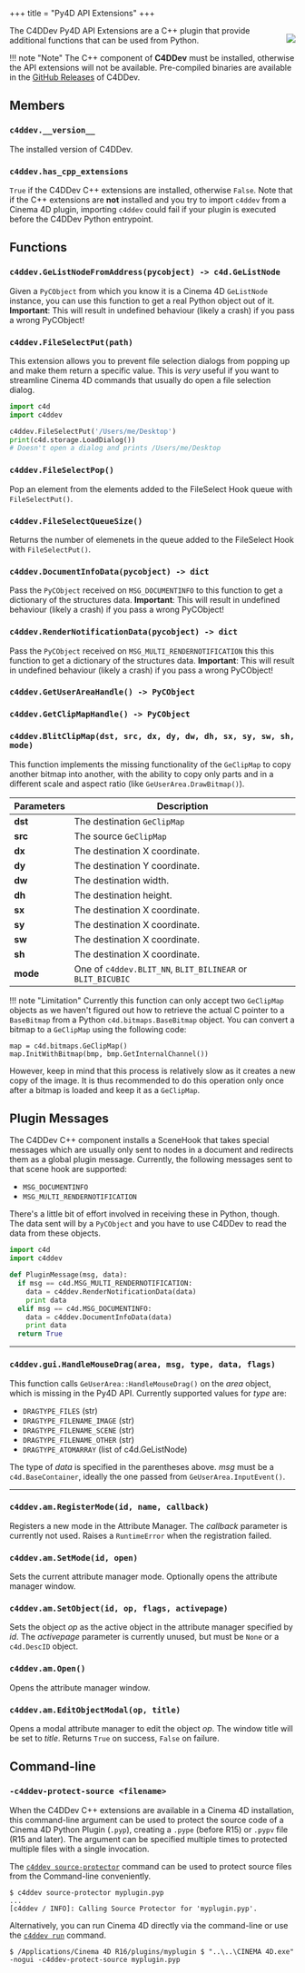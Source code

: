 +++
title = "Py4D API Extensions"
+++

<p align="right" style="float: right; margin-left: 1em; margin-bottom: 1em"><img src="apex.png"></p>

The C4DDev Py4D API Extensions are a C++ plugin that provide additional
functions that can be used from Python.

!!! note "Note"
  The C++ component of **C4DDev** must be installed, otherwise the API
  extensions will not be available. Pre-compiled binaries are available in
  the [GitHub Releases](https://github.com/NiklasRosenstein/c4ddev/releases)
  of C4DDev.

## Members

### `c4ddev.__version__`

The installed version of C4DDev.

### `c4ddev.has_cpp_extensions`

`True` if the C4DDev C++ extensions are installed, otherwise `False`. Note
that if the C++ extensions are **not** installed and you try to import
`c4ddev` from a Cinema 4D plugin, importing `c4ddev` could fail if your plugin
is executed before the C4DDev Python entrypoint.

## Functions

### `c4ddev.GeListNodeFromAddress(pycobject) -> c4d.GeListNode`

Given a `PyCObject` from which you know it is a Cinema 4D `GeListNode` instance,
you can use this function to get a real Python object out of it. __Important__:
This will result in undefined behaviour (likely a crash) if you pass a wrong PyCObject!

### `c4ddev.FileSelectPut(path)`

This extension allows you to prevent file selection dialogs from popping up
and make them return a specific value. This is *very* useful if you want to
streamline Cinema 4D commands that usually do open a file selection dialog.

```python
import c4d
import c4ddev

c4ddev.FileSelectPut('/Users/me/Desktop')
print(c4d.storage.LoadDialog())
# Doesn't open a dialog and prints /Users/me/Desktop
```

### `c4ddev.FileSelectPop()`

Pop an element from the elements added to the FileSelect Hook queue with
`FileSelectPut()`.

### `c4ddev.FileSelectQueueSize()`

Returns the number of elemenets in the queue added to the FileSelect Hook
with `FileSelectPut()`.

### `c4ddev.DocumentInfoData(pycobject) -> dict`

Pass the `PyCObject` received on `MSG_DOCUMENTINFO` to this function to get a
dictionary of the structures data. __Important__: This will result in undefined
behaviour (likely a crash) if you pass a wrong PyCObject!

### `c4ddev.RenderNotificationData(pycobject) -> dict`

Pass the `PyCObject` received on `MSG_MULTI_RENDERNOTIFICATION` this this function
to get a dictionary of the structures data. __Important__: This will result in
undefined behaviour (likely a crash) if you pass a wrong PyCObject!

### `c4ddev.GetUserAreaHandle() -> PyCObject`

### `c4ddev.GetClipMapHandle() -> PyCObject`

### `c4ddev.BlitClipMap(dst, src, dx, dy, dw, dh, sx, sy, sw, sh, mode)`

This function implements the missing functionality of the `GeClipMap` to copy
another bitmap into another, with the ability to copy only parts and in a
different scale and aspect ratio (like `GeUserArea.DrawBitmap()`).

Parameters | Description
-----------|------------
__dst__ | The destination `GeClipMap`
__src__ | The source `GeClipMap`
__dx__ | The destination X coordinate.
__dy__ | The destination Y coordinate.
__dw__ | The destination width.
__dh__ | The destination height.
__sx__ | The destination X coordinate.
__sy__ | The destination X coordinate.
__sw__ | The destination X coordinate.
__sh__ | The destination X coordinate.
__mode__ | One of `c4ddev.BLIT_NN`, `BLIT_BILINEAR` or `BLIT_BICUBIC`

!!! note "Limitation"
  Currently this function can only accept two `GeClipMap` objects as we
  haven't figured out how to retrieve the actual C pointer to a `BaseBitmap`
  from a Python `c4d.bitmaps.BaseBitmap` object. You can convert a bitmap
  to a `GeClipMap` using the following code:

  ```
  map = c4d.bitmaps.GeClipMap()
  map.InitWithBitmap(bmp, bmp.GetInternalChannel())
  ```

  However, keep in mind that this process is relatively slow as it creates
  a new copy of the image. It is thus recommended to do this operation only
  once after a bitmap is loaded and keep it as a `GeClipMap`.

## Plugin Messages

The C4DDev C++ component installs a SceneHook that takes special messages
which are usually only sent to nodes in a document and redirects them as a
global plugin message. Currently, the following messages sent to that scene
hook are supported:

- `MSG_DOCUMENTINFO`
- `MSG_MULTI_RENDERNOTIFICATION`

There's a little bit of effort involved in receiving these in Python, though. The
data sent will by a `PyCObject` and you have to use C4DDev to read the data from these
objects.

```python
import c4d
import c4ddev

def PluginMessage(msg, data):
  if msg == c4d.MSG_MULTI_RENDERNOTIFICATION:
    data = c4ddev.RenderNotificationData(data)
    print data
  elif msg == c4d.MSG_DOCUMENTINFO:
    data = c4ddev.DocumentInfoData(data)
    print data
  return True
```

---

### `c4ddev.gui.HandleMouseDrag(area, msg, type, data, flags)`

This function calls `GeUserArea::HandleMouseDrag()` on the *area* object,
which is missing in the Py4D API. Currently supported values for *type*
are:

- `DRAGTYPE_FILES` (str)
- `DRAGTYPE_FILENAME_IMAGE` (str)
- `DRAGTYPE_FILENAME_SCENE` (str)
- `DRAGTYPE_FILENAME_OTHER` (str)
- `DRAGTYPE_ATOMARRAY` (list of c4d.GeListNode)

The type of *data* is specified in the parentheses above. *msg* must be
a `c4d.BaseContainer`, ideally the one passed from `GeUserArea.InputEvent()`.

---

### `c4ddev.am.RegisterMode(id, name, callback)`

Registers a new mode in the Attribute Manager. The *callback* parameter
is currently not used. Raises a `RuntimeError` when the registration failed.

### `c4ddev.am.SetMode(id, open)`

Sets the current attribute manager mode. Optionally opens the attribute
manager window.

### `c4ddev.am.SetObject(id, op, flags, activepage)`

Sets the object *op* as the active object in the attribute manager specified
by *id*. The *activepage* parameter is currently unused, but must be `None`
or a `c4d.DescID` object.

### `c4ddev.am.Open()`

Opens the attribute manager window.

### `c4ddev.am.EditObjectModal(op, title)`

Opens a modal attribute manager to edit the object *op*. The window title will
be set to *title*. Returns `True` on success, `False` on failure.

## Command-line

### `-c4ddev-protect-source <filename>`

When the C4DDev C++ extensions are available in a Cinema 4D installation,
this command-line argument can be used to protect the source code of a
Cinema 4D Python Plugin (`.pyp`), creating a `.pype` (before R15) or `.pypv`
file (R15 and later). The argument can be specified multiple times to protected
multiple files with a single invocation.

The [`c4ddev source-protector`](cli#c4ddev-source-protector) command can be
used to protect source files from the Command-line conveniently.

    $ c4ddev source-protector myplugin.pyp
    ...
    [c4ddev / INFO]: Calling Source Protector for 'myplugin.pyp'.

Alternatively, you can run Cinema 4D directly via the command-line or use
the [`c4ddev run`](cli#c4ddev-run) command.

    $ /Applications/Cinema 4D R16/plugins/myplugin $ "..\..\CINEMA 4D.exe" -nogui -c4ddev-protect-source myplugin.pyp
